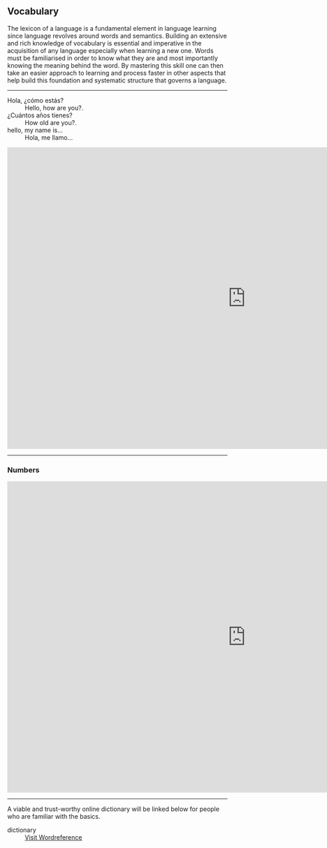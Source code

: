 <h2>Vocabulary</h2>

<p>The lexicon of a language is a fundamental element in language learning since language revolves around words and semantics. Building an extensive and rich knowledge of vocabulary is essential and imperative in the acquisition of any language especially when learning a new one. Words must be familiarised in order to know what they are and most importantly knowing the meaning behind the word. By mastering this skill one can then take an easier approach to learning and process faster in other aspects that help build this foundation and systematic structure that governs a language.</p>

<hr>


<dl>
 <dt>Hola, ¿cómo estás?</dt>
 <dd>Hello, how are you?.</dd>
 <dt>¿Cuántos años tienes?</dt>
 <dd>How old are you?.</dd>
 <dt>hello, my name is...</dt>
 <dd>Hola, me llamo...</dd>
</dl>


<iframe src="https://h5p.org/h5p/embed/378884" width="1090" height="691" frameborder="0" allowfullscreen="allowfullscreen"></iframe><script src="https://h5p.org/sites/all/modules/h5p/library/js/h5p-resizer.js" charset="UTF-8"></script>

<hr>

<h3>Numbers</h3>

<iframe src="https://h5p.org/h5p/embed/405098" width="1090" height="713" frameborder="0" allowfullscreen="allowfullscreen"></iframe><script src="https://h5p.org/sites/all/modules/h5p/library/js/h5p-resizer.js" charset="UTF-8"></script>

<hr>

<p> A viable and trust-worthy online dictionary will be linked below for people who are familiar with the basics.</p>
<dl>
 <dt>dictionary</dt>
 <dd> <a href="http://www.wordreference.com/"> Visit Wordreference</a> </dd>
  </dl>
